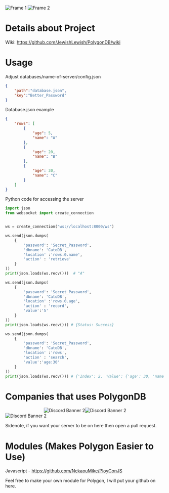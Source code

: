 ![Frame 1](https://user-images.githubusercontent.com/65754609/213882280-367ceb95-600c-4998-b4cb-c1fd914a89b4.png)
![Frame 2](https://user-images.githubusercontent.com/65754609/213882292-b5c2f635-a86e-4f38-b88e-962679120926.png)

# Details about Project
Wiki: https://github.com/JewishLewish/PolygonDB/wiki

# Usage
Adjust databases/name-of-server/config.json
```json
{
    "path":"database.json",
    "key":"Better_Password"
}
```

Database.json example
```json
{
	"rows": [
		{
			"age": 5,
			"name": "A"
		},
		{
			"age": 20,
			"name": "B"
		},
		{
			"age": 30,
			"name": "C"
		}
	]
}
```
Python code for accessing the server
```python
import json
from websocket import create_connection


ws = create_connection("ws://localhost:8000/ws")

ws.send(json.dumps(
    {
        'password': 'Secret_Password', 
        'dbname': 'CatoDB',
        'location' :'rows.0.name',
        'action' : 'retrieve'
    }
))
print(json.loads(ws.recv()))  # "A"

ws.send(json.dumps(
    {
        'password': 'Secret_Password', 
        'dbname': 'CatoDB',
        'location' :'rows.0.age',
        'action' : 'record',
        'value':'5'
    }
))
print(json.loads(ws.recv())) # {Status: Success}

ws.send(json.dumps(
    {
        'password': 'Secret_Password', 
        'dbname': 'CatoDB',
        'location' :'rows',
        'action' : 'search',
        'value':'age:30'
    }
))
print(json.loads(ws.recv())) # {'Index': 2, 'Value': {'age': 30, 'name': 'C'}}
```

# Companies that uses PolygonDB

<div style="display: flex; justify-content: center;">
	<img src="https://discordapp.com/api/guilds/1024761808407498893/widget.png?style=banner2" alt="Discord Banner 2"/>
	<img src="https://discordapp.com/api/guilds/1046141941387116565/widget.png?style=banner2" alt="Discord Banner 2"/>
</div>

<img src="https://discordapp.com/api/guilds/692451473698586704/widget.png?style=banner2" alt="Discord Banner 2"/>

Sidenote, if you want your server to be on here then open a pull request. 

# Modules (Makes Polygon Easier to Use)
Javascript - https://github.com/NekaouMike/PloyConJS

Feel free to make your own module for Polygon, I will put your github on here. 
